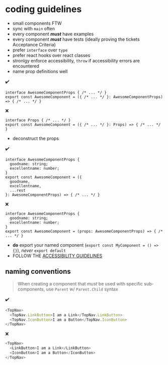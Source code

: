 # coding guidelines

- small components FTW
- sync with `main` often
- every component **_must_** have examples
- every component **_must_** have tests (ideally proving the tickets Acceptance Criteria)
- prefer `interface` over `type`
- prefer react hooks over react classes
- stronlgy enforce accessibility, `throw` if accessibility errors are encountered
- name prop definitions well

:heavy_check_mark:

```
interface AwesomeComponentProps { /* ... */ }
export const AwesomeComponent = ({ /* ... */ }: AwesomeComponentProps) => { /* ... */ }
```

:x:

```
interface Props { /* ... */ }
export const AwesomeComponent = ({ /* ... */ }: Props) => { /* ... */ }
```

- deconstruct the props

:heavy_check_mark:

```
interface AwesomeComponentProps {
  goodname: string;
  excellentname: number;
}
export const AwesomeComponent = ({
  goodname,
  excellentname,
  ...rest
}: AwesomeComponentProps) => { /* ... */ }
```

:x:

```
interface AwesomeComponentProps {
  goodname: string;
  excellentname: number;
}
export const AwesomeComponent = (props: AwesomeComponentProps) => { /* ... */ }
```

- **do** export your named component (`export const MyComponent = () => {}`), _never_ `export default`
- FOLLOW THE [ACCESSIBILITY GUIDELINES](./accessibility-guidelines.md)

## naming conventions

> When creating a component that _must_ be used with specific sub-components, use `Parent` w/ `Parent.Child` syntax

:heavy_check_mark:

```javascript
<TopNav>
  <TopNav.LinkButton>I am a Link</TopNav.LinkButton>
  <TopNav.IconButton>I am a Button</TopNav.IconButton>
</TopNav>
```

:x:

```javascript
<TopNav>
  <LinkButton>I am a Link</LinkButton>
  <IconButton>I am a Button</IconButton>
</TopNav>
```
